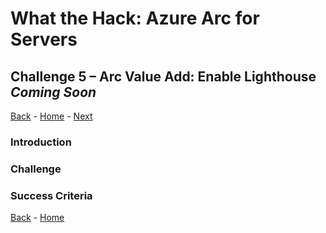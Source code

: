# What the Hack: Azure Arc for Servers 

## Challenge 5 – Arc Value Add: Enable Lighthouse *Coming Soon*
[Back](challenge04.md) - [Home](../readme.md) - [Next](challenge06.md)

### Introduction


### Challenge

### Success Criteria


[Back](challenge04.md) - [Home](../readme.md)
